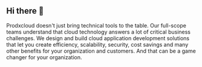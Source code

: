 ## Hi there 👋

Prodxcloud doesn't just bring technical tools to the table. Our full-scope teams understand that cloud technology answers a lot of critical business challenges. We design and build cloud application development solutions that let you create efficiency, scalability, security, cost savings and many other benefits for your organization and customers. And that can be a game changer for your organization.

<!--

**Here are some ideas to get you started:**

🙋‍♀️ A short introduction - what is your organization all about?
🌈 Contribution guidelines - how can the community get involved?
👩‍💻 Useful resources - where can the community find your docs? Is there anything else the community should know?
🍿 Fun facts - what does your team eat for breakfast?
🧙 Remember, you can do mighty things with the power of [Markdown](https://docs.github.com/github/writing-on-github/getting-started-with-writing-and-formatting-on-github/basic-writing-and-formatting-syntax)
-->
